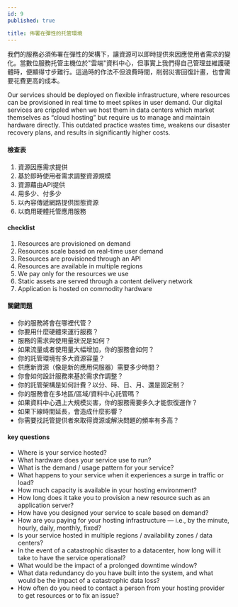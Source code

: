 ```yaml
---
id: 9
published: true

title: 佈署在彈性的托管環境
---
```

我們的服務必須佈署在彈性的架構下，讓資源可以即時提供來因應使用者需求的變化。當數位服務托管主機位於"雲端"資料中心，但事實上我們得自己管理並維護硬體時，便顯得寸步難行。這過時的作法不但浪費時間，削弱災害回復計畫，也會需要花費更高的成本。

Our services should be deployed on flexible infrastructure, where resources can be provisioned in real time to meet spikes in user demand. Our digital services are crippled when we host them in data centers which market themselves as “cloud hosting” but require us to manage and maintain hardware directly. This outdated practice wastes time, weakens our disaster recovery plans, and results in significantly higher costs.

#### 檢查表

1. 資源因應需求提供
2. 基於即時使用者需求調整資源規模
3. 資源藉由API提供
4. 用多少、付多少
5. 以內容傳遞網路提供固態資源
6. 以商用硬體托管應用服務

#### checklist
1. Resources are provisioned on demand
2. Resources scale based on real-time user demand
3. Resources are provisioned through an API
4. Resources are available in multiple regions
5. We pay only for the resources we use
6. Static assets are served through a content delivery network
7. Application is hosted on commodity hardware

#### 關鍵問題
- 你的服務將會在哪裡代管？
- 你要用什麼硬體來運行服務？
- 服務的需求與使用量狀況是如何？
- 如果流量或者使用量大幅增加，你的服務會如何？
- 你的託管環境有多大資源容量？
- 供應新資源（像是新的應用伺服器）需要多少時間？
- 你會如何設計服務來基於需求作調整？
- 你的託管架構是如何計費？以分、時、日、月、還是固定制？
- 你的服務會在多地區/區域/資料中心託管嗎？
- 如果資料中心遇上大規模災害，你的服務需要多久才能恢復運作？
- 如果下線時間延長，會造成什麼影響？
- 你需要找託管提供者來取得資源或解決問題的頻率有多高？

#### key questions
-	Where is your service hosted?
-	What hardware does your service use to run?
-	What is the demand / usage pattern for your service?
-	What happens to your service when it experiences a surge in traffic or load?
-	How much capacity is available in your hosting environment?
-	How long does it take you to provision a new resource such as an application server?
-	How have you designed your service to scale based on demand?
-	How are you paying for your hosting infrastructure — i.e., by the minute, hourly, daily, monthly, fixed?
-	Is your service hosted in multiple regions / availability zones / data centers?
-	In the event of a catastrophic disaster to a datacenter, how long will it take to have the service operational?
-	What would be the impact of a prolonged downtime window?
-	What data redundancy do you have built into the system, and what would be the impact of a catastrophic data loss?
-	How often do you need to contact a person from your hosting provider to get resources or to fix an issue?